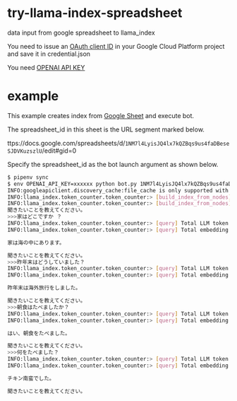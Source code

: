 # try-llama-index-spreadsheet
data input from google spreadsheet to llama_index

You need to issue an [OAuth client ID](https://developers.google.com/fit/android/get-api-key?hl=ja#:~:text=Android%20OAuth%20client%20IDs%20are%20linked%20to%20specific,modify%20a%20project%20in%20the%20Google%20API%20Console.) in your Google Cloud Platform project and save it in credential.json 

You need [OPENAI API KEY](https://platform.openai.com/account/api-keys)

# example

This example creates index from [Google Sheet](https://docs.google.com/spreadsheets/d/1NM7l4LyisJQ4lx7kQZBqs9us4faDBeseSJDVKuzszlU/edit#gid=0) and execute bot.

The spreadsheet_id in this sheet is the URL segment marked below.

ttps://docs.google.com/spreadsheets/d/`1NM7l4LyisJQ4lx7kQZBqs9us4faDBeseSJDVKuzszlU`/edit#gid=0

Specify the spreadsheet_id as the bot launch argument as shown below.

```bash
$ pipenv sync
$ env OPENAI_API_KEY=xxxxxx python bot.py 1NM7l4LyisJQ4lx7kQZBqs9us4faDBeseSJDVKuzszlU
INFO:googleapiclient.discovery_cache:file_cache is only supported with oauth2client<4.0.0
INFO:llama_index.token_counter.token_counter:> [build_index_from_nodes] Total LLM token usage: 0 tokens
INFO:llama_index.token_counter.token_counter:> [build_index_from_nodes] Total embedding token usage: 0 tokens
聞きたいことを教えてください。
>>>家はどこですか ？
INFO:llama_index.token_counter.token_counter:> [query] Total LLM token usage: 211 tokens
INFO:llama_index.token_counter.token_counter:> [query] Total embedding token usage: 0 tokens

家は海の中にあります。

聞きたいことを教えてください。
>>>昨年末はどうしていました？
INFO:llama_index.token_counter.token_counter:> [query] Total LLM token usage: 226 tokens
INFO:llama_index.token_counter.token_counter:> [query] Total embedding token usage: 0 tokens

昨年末は海外旅行をしました。

聞きたいことを教えてください。
>>>朝食はたべましたか？
INFO:llama_index.token_counter.token_counter:> [query] Total LLM token usage: 216 tokens
INFO:llama_index.token_counter.token_counter:> [query] Total embedding token usage: 0 tokens

はい、朝食をたべました。

聞きたいことを教えてください。
>>>何をたべました？
INFO:llama_index.token_counter.token_counter:> [query] Total LLM token usage: 210 tokens
INFO:llama_index.token_counter.token_counter:> [query] Total embedding token usage: 0 tokens

チキン南蛮でした。

聞きたいことを教えてください。
```


